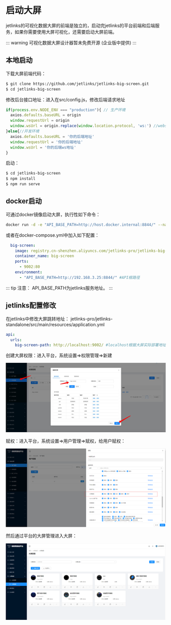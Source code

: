 # 启动大屏

jetlinks的可视化数据大屏的前端是独立的，启动完jetlinks的平台前端和后端服务，如果你需要使用大屏可视化，还需要启动大屏前端。

::: warning
可视化数据大屏设计器暂未免费开源 (企业版中提供)
:::

## 本地启动
下载大屏前端代码：

```bash
$ git clone https://github.com/jetlinks/jetlinks-big-screen.git
$ cd jetlinks-big-screen
```

修改后台接口地址：进入在src/config.js，修改后端请求地址

```javascript
if(process.env.NODE_ENV === "production"){ // 生产环境
  axios.defaults.baseURL = origin
  window.requestUrl = origin
  window.wsUrl = origin.replace(window.location.protocol, 'ws:') //websocket
}else{//开发环境
  axios.defaults.baseURL = '你的后端地址'
  window.requestUrl = '你的后端地址'
  window.wsUrl = '你的后端ws地址'
}
```

启动：

```bash
$ cd jetlinks-big-screen
$ npm install
$ npm run serve 
```

## docker启动
可通过docker镜像启动大屏，执行性如下命令：  
```bash
docker run -d -e "API_BASE_PATH=http://host.docker.internal:8844/" --name=big-screen -p 9002:80 registry.cn-shenzhen.aliyuncs.com/jetlinks-pro/jetlinks-big-screen:1.0.0
```

或者在docker-compose.yml中加入如下配置：
```yaml
  big-screen:
    image: registry.cn-shenzhen.aliyuncs.com/jetlinks-pro/jetlinks-big-screen:1.0.0
    container_name: big-screen
    ports:
      - 9002:80
    environment:
      - "API_BASE_PATH=http://192.168.3.25:8844/" #API根路径
```

::: tip 注意：
API_BASE_PATH为jetlinks服务地址。
:::

## jetlinks配置修改
在jetlinks中修改大屏跳转地址： jetlinks-pro/jetlinks-standalone/src/main/resources/application.yml
```yaml
api:
  urls:
    big-screen-path: http://localhost:9002/ #localhost根据大屏实际部署地址修改
```
创建大屏权限：进入平台，系统设置=>权限管理=>新建

![创建权限](big-screen-permission.png)

赋权：进入平台，系统设置=>用户管理=>赋权，给用户赋权：

![image-20201123170823171](image-20201123170823171.png)

然后通过平台的大屏管理进入大屏：

![image-20201123151335501](image-20201123151335501.png)













